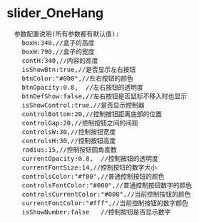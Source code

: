 # slider_OneHang
<pre>
  参数配置说明(所有参数都有默认值):
    boxH:340,//盒子的高度  
    boxW:790,//盒子的宽度  
    contH:340,//内容的高度
    isShowBtn:true,//是否显示左右按钮
    btnColor:"#000",//左右按钮的颜色
    btnOpacity:0.8,  //左右按钮的透明度
    btnDefShow:false,//左右按钮是否鼠标不移入时也显示
    isShowControl:true,//是否显示控制器
    controlBottom:20,//控制按钮距离底部的位置
    controlGap:20,//控制按钮之间的间距
    controlsW:30,//控制按钮宽度
    controlsH:30,//控制按钮高度
    radius:15,//控制按钮圆角度数
    currentOpacity:0.8,  //控制按钮的透明度
    currentFontSize:14,//控制按钮的数字大小
    controlsColor:"#f00",//普通控制按钮的颜色
    controlsFontColor:"#000",//普通控制按钮数字的颜色
    controlsCurrentColor:"#000",//当前控制按钮的颜色
    currentFontColor:"#fff",//当前控制按钮的数字颜色
    isShowNumber:false   //控制按钮是否显示数字
</pre>

